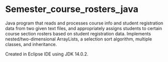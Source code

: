 # Semester_course_rosters_java

Java program that reads and processes course info and student registration data from two given text files, and appropriately assigns students to certain course section rosters based on student registration data. Implements nested/two-dimensional ArrayLists, a selection sort algorithm, multiple classes, and inheritance.

Created in Eclipse IDE using JDK 14.0.2.
